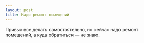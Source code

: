 ```yaml
---
layout: post 
title: Надо ремонт помещений 
--- 
```

Привык все делать самостоятельно, но сейчас надо ремонт помещений, а куда обратиться — не знаю.
